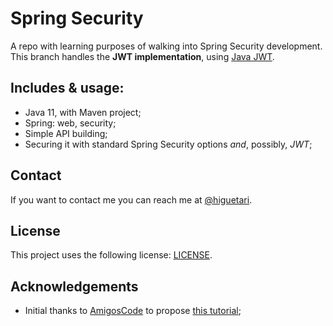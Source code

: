 # Spring Security

A repo with learning purposes of walking into Spring Security development. This branch handles the **JWT implementation**, using [Java JWT](https://github.com/jwtk/jjwt). 

## Includes & usage:

- Java 11, with Maven project; 
- Spring: web, security;
- Simple API building;
- Securing it with standard Spring Security options *and*, possibly, _JWT_;

## Contact 

If you want to contact me you can reach me at [@higuetari](https://twitter.com/higuetari).

## License 

This project uses the following license: [LICENSE](/LICENSE).

## Acknowledgements

- Initial thanks to [AmigosCode](https://github.com/amigoscode/spring-boot-security-course) to propose [this tutorial](https://youtu.be/her_7pa0vrg);
